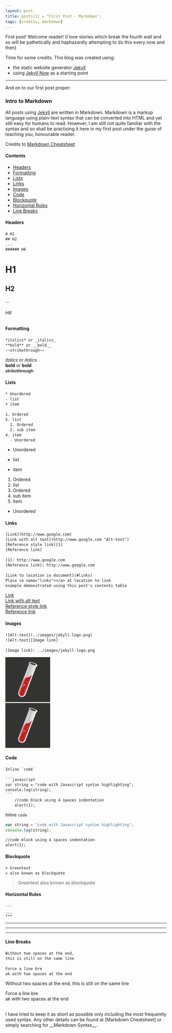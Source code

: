 ```yaml
---
layout: post
title: posts[1] = "First Post - Markdown";
tags: [credits, markdown]
---
```

First post! Welcome reader!
(I love stories which break the fourth wall and so will be pathetically and haphazardly attempting to do this every now and then)  
  
Time for some credits. This blog was created using:  
- the static website generator [Jekyll]
- using [Jekyll Now] as a starting point
  
---  
And on to our first post proper:
### Intro to Markdown
All posts using [Jekyll] are written in Markdown.
Markdown is a markup language using plain-text syntax that can be converted into HTML and yet still easy for humans to read.
However, I am still not quite familiar with the syntax and so shall be practising it here in my first post under the guise of teaching you, honourable reader.

Credits to [Markdown Cheatsheet]

#### Contents
- [Headers](#headers)
- [Formatting](#formatting)
- [Lists](#lists)
- [Links](#links)
- [Images](#images)
- [Code](#code)
- [Blockquote](#blockquote)
- [Horizontal Rules](#horizontalrules)
- [Line Breaks](#linebreaks)


#### <a name="headers"></a>Headers
```
# H1
## H2
...
###### H6
```
# H1
## H2
...
###### H6


#### <a name="formatting"></a>Formatting
```
*italics* or _italics_  
**bold** or __bold__  
~~strikethrough~~
```
*italics* or _italics_  
**bold** or __bold__  
~~strikethrough~~


#### <a name="lists"></a>Lists
```
* Unordered
- list
+ item

1. Ordered
5. list
  1. Ordered
  2. sub item
4. item
  - Unordered
```
* Unordered
- list
+ item

1. Ordered
5. list
  1. Ordered
  2. sub item
4. item
  - Unordered


#### <a name="links"></a>Links
```
[Link](http://www.google.com)  
[Link with alt text](http://www.google.com "Alt-text")  
[Reference style link][1]  
[Reference link]  

[1]: http://www.google.com
[Reference link]: http://www.google.com

[Link to location in document](#links)  
Place <a name="links"></a> at location to link  
example demonstrated using this post's contents table
```
[Link](http://www.google.com)  
[Link with alt text](http://www.google.com "Alt-text")  
[Reference style link][1]  
[Reference link]  

[1]: http://www.google.com
[Reference link]: http://www.google.com


#### <a name="images"></a>Images
```
![Alt-text](../images/jekyll-logo.png)  
![Alt-text][Image link]  

[Image link]: ../images/jekyll-logo.png
```
![Alt-text](../images/jekyll-logo.png)  
![Alt-text][Image link]  

[Image link]: ../images/jekyll-logo.png


#### <a name="code"></a>Code
    
    Inline `code`
    
    ```javascript
    var string = "code with Javascript syntax highlighting";
    console.log(string);
    ```
        //code block using 4 spaces indentation
        alert(1);


Inline `code`

```javascript
var string = "code with Javascript syntax highlighting";
console.log(string);
```

    //code block using 4 spaces indentation
    alert(1);



#### <a name="blockquote"></a>Blockquote

```
> Greentext
> also known as blockquote
```

> Greentext
> also known as blockquote


#### <a name="horizontalrules"></a>Horizontal Rules

```
---
___
***
```
---
___
***


#### <a name="linebreaks"></a>Line Breaks

```
Without two spaces at the end,
this is still on the same line

Force a line bre  
ak with two spaces at the end
```
Without two spaces at the end,
this is still on the same line

Force a line bre  
ak with two spaces at the end

<br>
I have tried to keep it as short as possible only including the most frequently used syntax.
Any other details can be found at [Markdown Cheatsheet] or simply searching for __Markdown Syntax__.


[Jekyll]: http://github.com/jekyll/jekyll
[Jekyll Now]: http://github.com/barryclark/jekyll-now
[Markdown Cheatsheet]: https://github.com/adam-p/markdown-here/wiki/Markdown-Cheatsheet